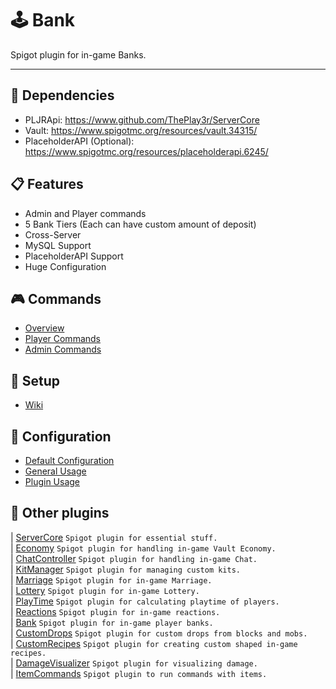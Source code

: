 # 🕹 Bank
Spigot plugin for in-game Banks.

----

## 🔧 Dependencies
- PLJRApi: https://www.github.com/ThePlay3r/ServerCore
- Vault: https://www.spigotmc.org/resources/vault.34315/
- PlaceholderAPI (Optional): https://www.spigotmc.org/resources/placeholderapi.6245/

## 📋 Features
- Admin and Player commands
- 5 Bank Tiers (Each can have custom amount of deposit)
- Cross-Server
- MySQL Support
- PlaceholderAPI Support
- Huge Configuration

## 🎮 Commands
- [Overview](https://github.com/ThePlay3r/Bank/wiki/Commands-And-Permissions#overview)
- [Player Commands](https://github.com/ThePlay3r/Bank/wiki/Commands-And-Permissions#player-commands)
- [Admin Commands](https://github.com/ThePlay3r/Bank/wiki/Commands-And-Permissions#admin-commands)

## 🔎 Setup
- [Wiki](https://github.com/ThePlay3r/Bank/wiki)

## 📁 Configuration
- [Default Configuration](https://github.com/ThePlay3r/Bank/blob/master/src/main/resources/config.yml)
- [General Usage](https://github.com/ThePlay3r/PLJRApi/wiki#configuration)
- [Plugin Usage](https://github.com/ThePlay3r/Bank/wiki/Configuration-Usage)

## 📌 Other plugins
| [ServerCore](https://github.com/ThePlay3r/ServerCore) `Spigot plugin for essential stuff.` <br>
| [Economy](https://github.com/ThePlay3r/Economy) `Spigot plugin for handling in-game Vault Economy.` <br>
| [ChatController](https://github.com/ThePlay3r/ChatController) `Spigot plugin for handling in-game Chat.` <br>
| [KitManager](https://github.com/ThePlay3r/KitManager) `Spigot plugin for managing custom kits.` <br>
| [Marriage](https://github.com/ThePlay3r/Marriage) `Spigot plugin for in-game Marriage.` <br>
| [Lottery](https://github.com/ThePlay3r/Lottery) `Spigot plugin for in-game Lottery.` <br>
| [PlayTime](https://github.com/ThePlay3r/PlayTime) `Spigot plugin for calculating playtime of players.` <br>
| [Reactions](https://github.com/ThePlay3r/Reactions) `Spigot plugin for in-game reactions.` <br>
| [Bank](https://github.com/ThePlay3r/Bank) `Spigot plugin for in-game player banks.` <br>
| [CustomDrops](https://github.com/ThePlay3r/CustomDrops) `Spigot plugin for custom drops from blocks and mobs.` <br>
| [CustomRecipes](https://github.com/ThePlay3r/CustomRecipes) `Spigot plugin for creating custom shaped in-game recipes.` <br>
| [DamageVisualizer](https://github.com/ThePlay3r/DamageVisualizer) `Spigot plugin for visualizing damage.` <br>
| [ItemCommands](https://github.com/ThePlay3r/ItemCommands) `Spigot plugin to run commands with items.` <br>
